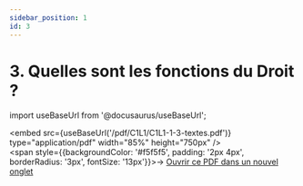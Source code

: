 ```yaml
---
sidebar_position: 1
id: 3
---
```

# 3. Quelles sont les fonctions du Droit ?

import useBaseUrl from '@docusaurus/useBaseUrl';

<embed
  src={useBaseUrl('/pdf/C1L1/C1L1-1-3-textes.pdf')}
  type="application/pdf"
  width="85%"
  height="750px"
/>
<br/>
<span style={{backgroundColor: '#f5f5f5', padding: '2px 4px', borderRadius: '3px', fontSize: '13px'}}>→ [Ouvrir ce PDF dans un nouvel onglet](/pdf/C1L1/C1L1-1-3-textes.pdf)</span>